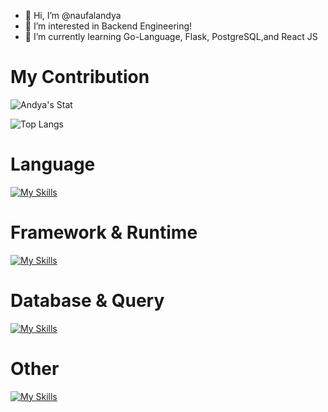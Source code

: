 - 👋 Hi, I’m @naufalandya
- 👀 I’m interested in Backend Engineering!
- 🌱 I’m currently learning Go-Language, Flask, PostgreSQL,and React JS
  
<!---
naufalandya/naufalandya is a ✨ special ✨ repository because its `README.md` (this file) appears on your GitHub profile.
You can click the Preview link to take a look at your changes.
--->

# My Contribution

![Andya's Stat](https://github-readme-stats.vercel.app/api?username=naufalandya\&show_icons=true\&show=reviews,discussions_started,discussions_answered,prs_merged,prs_merged_percentage)

![Top Langs](https://github-readme-stats.vercel.app/api/top-langs/?username=naufalandya&layout=compact&hide=php,html,css,ejs)

# Language

[![My Skills](https://skillicons.dev/icons?i=javascript,typescript,rust,python,go&perline=5)](https://skillicons.dev)

# Framework & Runtime

[![My Skills](https://skillicons.dev/icons?i=react,nodejs,elysia,express,bun,flask&perline=7)](https://skillicons.dev)

# Database & Query

[![My Skills](https://skillicons.dev/icons?i=prisma,postgres,supabase,mysql,mongodb,sqlite,redis&perline=6)](https://skillicons.dev)

# Other

[![My Skills](https://skillicons.dev/icons?i=linux,postman&perline=6)](https://skillicons.dev)


